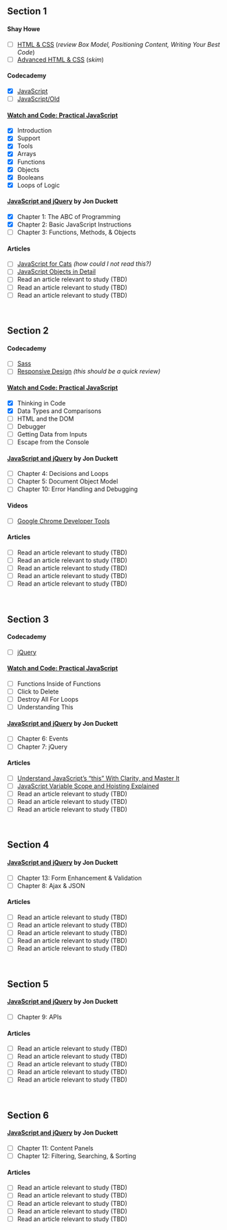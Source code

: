 ## Section 1
#### Shay Howe
- [ ] [HTML & CSS](http://learn.shayhowe.com/html-css/) (_review Box Model, Positioning Content, Writing Your Best Code_)
- [ ] [Advanced HTML & CSS](http://learn.shayhowe.com/advanced-html-css/) (_skim_)
#### Codecademy
- [x] [JavaScript](https://www.codecademy.com/learn/learn-javascript)
- [ ] [JavaScript/Old](https://www.codecademy.com/learn/javascript)
#### [Watch and Code: Practical JavaScript](https://watchandcode.com)
- [x] Introduction
- [x] Support
- [x] Tools
- [x] Arrays
- [x] Functions
- [x] Objects
- [x] Booleans
- [x] Loops of Logic
#### [JavaScript and jQuery](https://www.amazon.com/JavaScript-jQuery-Interactive-Front-End-Development/dp/1118871650/) by Jon Duckett
- [x] Chapter 1: The ABC of Programming
- [x] Chapter 2: Basic JavaScript Instructions
- [ ] Chapter 3: Functions, Methods, & Objects
#### Articles
- [ ] [JavaScript for Cats](http://jsforcats.com/) _(how could I not read this?)_
- [ ] [JavaScript Objects in Detail](http://javascriptissexy.com/javascript-objects-in-detail/)
- [ ] Read an article relevant to study (TBD)
- [ ] Read an article relevant to study (TBD)
- [ ] Read an article relevant to study (TBD)
<br>



## Section 2
#### Codecademy
- [ ] [Sass](https://www.codecademy.com/learn/learn-sass)
- [ ] [Responsive Design](https://www.codecademy.com/learn/learn-responsive-design) _(this should be a quick review)_
#### [Watch and Code: Practical JavaScript](https://watchandcode.com)
- [x] Thinking in Code
- [x] Data Types and Comparisons
- [ ] HTML and the DOM
- [ ] Debugger
- [ ] Getting Data from Inputs
- [ ] Escape from the Console
#### [JavaScript and jQuery](https://www.amazon.com/JavaScript-jQuery-Interactive-Front-End-Development/dp/1118871650/) by Jon Duckett
- [ ] Chapter 4: Decisions and Loops
- [ ] Chapter 5: Document Object Model
- [ ] Chapter 10: Error Handling and Debugging
#### Videos
- [ ] [Google Chrome Developer Tools](https://www.youtube.com/watch?v=JzZFccCEgGA)
#### Articles
- [ ] Read an article relevant to study (TBD)
- [ ] Read an article relevant to study (TBD)
- [ ] Read an article relevant to study (TBD)
- [ ] Read an article relevant to study (TBD)
- [ ] Read an article relevant to study (TBD)
<br>



## Section 3
#### Codecademy
- [ ] [jQuery](https://www.codecademy.com/learn/jquery)
#### [Watch and Code: Practical JavaScript](https://watchandcode.com)
- [ ] Functions Inside of Functions
- [ ] Click to Delete
- [ ] Destroy All For Loops
- [ ] Understanding This
#### [JavaScript and jQuery](https://www.amazon.com/JavaScript-jQuery-Interactive-Front-End-Development/dp/1118871650/) by Jon Duckett
- [ ] Chapter 6: Events
- [ ] Chapter 7: jQuery
#### Articles
- [ ] [Understand JavaScript’s “this” With Clarity, and Master It](http://javascriptissexy.com/understand-javascripts-this-with-clarity-and-master-it/)
- [ ] [JavaScript Variable Scope and Hoisting Explained](http://javascriptissexy.com/javascript-variable-scope-and-hoisting-explained/)
- [ ] Read an article relevant to study (TBD)
- [ ] Read an article relevant to study (TBD)
- [ ] Read an article relevant to study (TBD)
<br>



## Section 4
#### [JavaScript and jQuery](https://www.amazon.com/JavaScript-jQuery-Interactive-Front-End-Development/dp/1118871650/) by Jon Duckett
- [ ] Chapter 13: Form Enhancement & Validation
- [ ] Chapter 8: Ajax & JSON
#### Articles
- [ ] Read an article relevant to study (TBD)
- [ ] Read an article relevant to study (TBD)
- [ ] Read an article relevant to study (TBD)
- [ ] Read an article relevant to study (TBD)
- [ ] Read an article relevant to study (TBD)
<br>



## Section 5
#### [JavaScript and jQuery](https://www.amazon.com/JavaScript-jQuery-Interactive-Front-End-Development/dp/1118871650/) by Jon Duckett
- [ ] Chapter 9: APIs
#### Articles
- [ ] Read an article relevant to study (TBD)
- [ ] Read an article relevant to study (TBD)
- [ ] Read an article relevant to study (TBD)
- [ ] Read an article relevant to study (TBD)
- [ ] Read an article relevant to study (TBD)
<br>



## Section 6
#### [JavaScript and jQuery](https://www.amazon.com/JavaScript-jQuery-Interactive-Front-End-Development/dp/1118871650/) by Jon Duckett
- [ ] Chapter 11: Content Panels
- [ ] Chapter 12: Filtering, Searching, & Sorting
#### Articles
- [ ] Read an article relevant to study (TBD)
- [ ] Read an article relevant to study (TBD)
- [ ] Read an article relevant to study (TBD)
- [ ] Read an article relevant to study (TBD)
- [ ] Read an article relevant to study (TBD)
<br>
